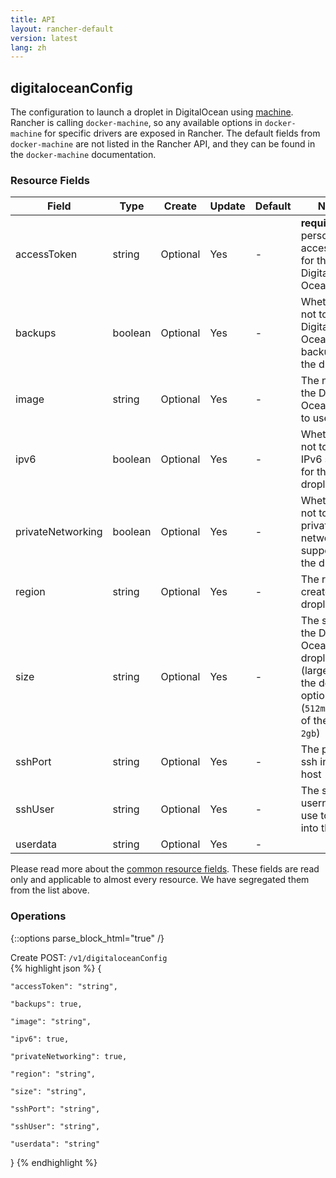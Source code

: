 ```yaml
---
title: API
layout: rancher-default
version: latest
lang: zh
---
```


## digitaloceanConfig

The configuration to launch a droplet in DigitalOcean using [machine]({{site.baseurl}}/rancher/{{page.version}}/{{page.lang}}/api/api-resources/machine). Rancher is calling `docker-machine`, so any available options in `docker-machine` for specific drivers are exposed in Rancher. The default fields from `docker-machine` are not listed in the Rancher API, and they can be found in the `docker-machine` documentation.

### Resource Fields

Field | Type | Create | Update | Default | Notes
---|---|---|---|---|---
accessToken | string | Optional | Yes | - | <strong>required</strong>Your personal access token for the Digital Ocean API
backups | boolean | Optional | Yes | - | Whether or not to enable Digital Oceans backups for the droplet
image | string | Optional | Yes | - | The name of the Digital Ocean image to use
ipv6 | boolean | Optional | Yes | - | Whether or not to enable IPv6 support for the droplet
privateNetworking | boolean | Optional | Yes | - | Whether or not to enable private networking support for the droplet
region | string | Optional | Yes | - | The region to create the droplet in
size | string | Optional | Yes | - | The size of the Digital Ocean droplet (larger than the default option (`512mb`) are of the form `2gb`)
sshPort | string | Optional | Yes | - | The port to ssh into the host
sshUser | string | Optional | Yes | - | The ssh username to use to ssh into the host
userdata | string | Optional | Yes | - | 


Please read more about the [common resource fields]({{site.baseurl}}/rancher/{{page.version}}/{{page.lang}}/api/common/). 
These fields are read only and applicable to almost every resource. We have segregated them from the list above.


### Operations
{::options parse_block_html="true" /}



<div class="action">
<span class="header">
Create
<span class="headerright">POST:  <code>/v1/digitaloceanConfig</code></span></span>
<div class="action-contents">
{% highlight json %} 
{

	"accessToken": "string",

	"backups": true,

	"image": "string",

	"ipv6": true,

	"privateNetworking": true,

	"region": "string",

	"size": "string",

	"sshPort": "string",

	"sshUser": "string",

	"userdata": "string"

} 
{% endhighlight %}
</div>
</div>










